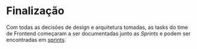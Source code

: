 # Finalização

Com todas as decisões de design e arquitetura tomadas, as tasks do time de Frontend começaram a ser documentadas junto as _Sprints_ e podem ser encontradas em [sprints](/sprints/sprint-0).
